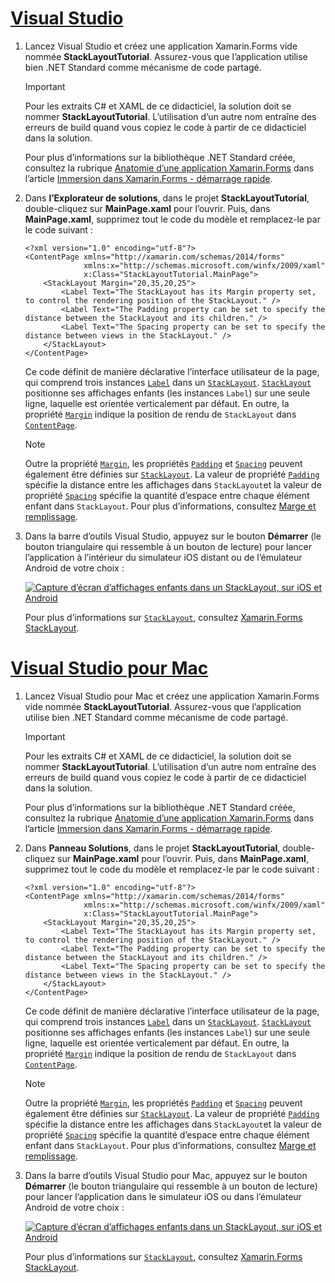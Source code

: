 # <a name="visual-studiotabvswin"></a>[Visual Studio](#tab/vswin)

1. Lancez Visual Studio et créez une application Xamarin.Forms vide nommée **StackLayoutTutorial**. Assurez-vous que l’application utilise bien .NET Standard comme mécanisme de code partagé.

    > [!IMPORTANT]
    > Pour les extraits C# et XAML de ce didacticiel, la solution doit se nommer **StackLayoutTutorial**. L’utilisation d’un autre nom entraîne des erreurs de build quand vous copiez le code à partir de ce didacticiel dans la solution.

    Pour plus d’informations sur la bibliothèque .NET Standard créée, consultez la rubrique [Anatomie d’une application Xamarin.Forms](~/get-started/first-app/index.md) dans l’article [Immersion dans Xamarin.Forms - démarrage rapide](~/get-started/first-app/index.md).

1. Dans **l’Explorateur de solutions**, dans le projet **StackLayoutTutorial**, double-cliquez sur **MainPage.xaml** pour l’ouvrir. Puis, dans **MainPage.xaml**, supprimez tout le code du modèle et remplacez-le par le code suivant :

    ```xaml
    <?xml version="1.0" encoding="utf-8"?>
    <ContentPage xmlns="http://xamarin.com/schemas/2014/forms"
                 xmlns:x="http://schemas.microsoft.com/winfx/2009/xaml"
                 x:Class="StackLayoutTutorial.MainPage">
        <StackLayout Margin="20,35,20,25">
            <Label Text="The StackLayout has its Margin property set, to control the rendering position of the StackLayout." />
            <Label Text="The Padding property can be set to specify the distance between the StackLayout and its children." />
            <Label Text="The Spacing property can be set to specify the distance between views in the StackLayout." />
        </StackLayout>
    </ContentPage>
    ```

    Ce code définit de manière déclarative l’interface utilisateur de la page, qui comprend trois instances [`Label`](xref:Xamarin.Forms.Label) dans un [`StackLayout`](xref:Xamarin.Forms.StackLayout). [`StackLayout`](xref:Xamarin.Forms.StackLayout) positionne ses affichages enfants (les instances `Label`) sur une seule ligne, laquelle est orientée verticalement par défaut. En outre, la propriété [`Margin`](xref:Xamarin.Forms.View.Margin) indique la position de rendu de `StackLayout` dans [`ContentPage`](xref:Xamarin.Forms.ContentPage).

    > [!NOTE]
    > Outre la propriété [`Margin`](xref:Xamarin.Forms.View.Margin), les propriétés [`Padding`](xref:Xamarin.Forms.Layout.Padding) et [`Spacing`](xref:Xamarin.Forms.StackLayout.Spacing) peuvent également être définies sur [`StackLayout`](xref:Xamarin.Forms.StackLayout). La valeur de propriété [`Padding`](xref:Xamarin.Forms.Layout.Padding) spécifie la distance entre les affichages dans `StackLayout`et la valeur de propriété [`Spacing`](xref:Xamarin.Forms.StackLayout.Spacing) spécifie la quantité d’espace entre chaque élément enfant dans `StackLayout`. Pour plus d’informations, consultez [Marge et remplissage](~/xamarin-forms/user-interface/layouts/margin-and-padding.md).

1. Dans la barre d’outils Visual Studio, appuyez sur le bouton **Démarrer** (le bouton triangulaire qui ressemble à un bouton de lecture) pour lancer l’application à l’intérieur du simulateur iOS distant ou de l’émulateur Android de votre choix :

    [![Capture d’écran d’affichages enfants dans un StackLayout, sur iOS et Android](../images/create-stacklayout.png "StackLayout contenant des instances d’étiquette")](../images/create-stacklayout-large.png#lightbox "StackLayout contenant des instances d’étiquette")

    Pour plus d’informations sur [`StackLayout`](xref:Xamarin.Forms.StackLayout), consultez [Xamarin.Forms StackLayout](~/xamarin-forms/user-interface/layouts/stack-layout.md).

# <a name="visual-studio-for-mactabvsmac"></a>[Visual Studio pour Mac](#tab/vsmac)

1. Lancez Visual Studio pour Mac et créez une application Xamarin.Forms vide nommée **StackLayoutTutorial**. Assurez-vous que l’application utilise bien .NET Standard comme mécanisme de code partagé.

    > [!IMPORTANT]
    > Pour les extraits C# et XAML de ce didacticiel, la solution doit se nommer **StackLayoutTutorial**. L’utilisation d’un autre nom entraîne des erreurs de build quand vous copiez le code à partir de ce didacticiel dans la solution.

    Pour plus d’informations sur la bibliothèque .NET Standard créée, consultez la rubrique [Anatomie d’une application Xamarin.Forms](~/get-started/first-app/index.md) dans l’article [Immersion dans Xamarin.Forms - démarrage rapide](~/get-started/first-app/index.md).

1. Dans **Panneau Solutions**, dans le projet **StackLayoutTutorial**, double-cliquez sur **MainPage.xaml** pour l’ouvrir. Puis, dans **MainPage.xaml**, supprimez tout le code du modèle et remplacez-le par le code suivant :

    ```xaml
    <?xml version="1.0" encoding="utf-8"?>
    <ContentPage xmlns="http://xamarin.com/schemas/2014/forms"
                 xmlns:x="http://schemas.microsoft.com/winfx/2009/xaml"
                 x:Class="StackLayoutTutorial.MainPage">
        <StackLayout Margin="20,35,20,25">
            <Label Text="The StackLayout has its Margin property set, to control the rendering position of the StackLayout." />
            <Label Text="The Padding property can be set to specify the distance between the StackLayout and its children." />
            <Label Text="The Spacing property can be set to specify the distance between views in the StackLayout." />
        </StackLayout>
    </ContentPage>
    ```

    Ce code définit de manière déclarative l’interface utilisateur de la page, qui comprend trois instances [`Label`](xref:Xamarin.Forms.Label) dans un [`StackLayout`](xref:Xamarin.Forms.StackLayout). [`StackLayout`](xref:Xamarin.Forms.StackLayout) positionne ses affichages enfants (les instances `Label`) sur une seule ligne, laquelle est orientée verticalement par défaut. En outre, la propriété [`Margin`](xref:Xamarin.Forms.View.Margin) indique la position de rendu de `StackLayout` dans [`ContentPage`](xref:Xamarin.Forms.ContentPage).

    > [!NOTE]
    > Outre la propriété [`Margin`](xref:Xamarin.Forms.View.Margin), les propriétés [`Padding`](xref:Xamarin.Forms.Layout.Padding) et [`Spacing`](xref:Xamarin.Forms.StackLayout.Spacing) peuvent également être définies sur [`StackLayout`](xref:Xamarin.Forms.StackLayout). La valeur de propriété [`Padding`](xref:Xamarin.Forms.Layout.Padding) spécifie la distance entre les affichages dans `StackLayout`et la valeur de propriété [`Spacing`](xref:Xamarin.Forms.StackLayout.Spacing) spécifie la quantité d’espace entre chaque élément enfant dans `StackLayout`. Pour plus d’informations, consultez [Marge et remplissage](~/xamarin-forms/user-interface/layouts/margin-and-padding.md).

1. Dans la barre d’outils Visual Studio pour Mac, appuyez sur le bouton **Démarrer** (le bouton triangulaire qui ressemble à un bouton de lecture) pour lancer l’application dans le simulateur iOS ou dans l’émulateur Android de votre choix :

    [![Capture d’écran d’affichages enfants dans un StackLayout, sur iOS et Android](../images/create-stacklayout.png "StackLayout contenant des instances d’étiquette")](../images/create-stacklayout-large.png#lightbox "StackLayout contenant des instances d’étiquette")

    Pour plus d’informations sur [`StackLayout`](xref:Xamarin.Forms.StackLayout), consultez [Xamarin.Forms StackLayout](~/xamarin-forms/user-interface/layouts/stack-layout.md).
